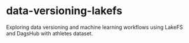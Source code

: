 # data-versioning-lakefs
Exploring data versioning and machine learning workflows using LakeFS and DagsHub with athletes dataset.

